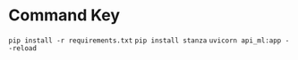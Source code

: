 # Command Key
```pip install -r requirements.txt```
```pip install stanza```
```uvicorn api_ml:app --reload```
